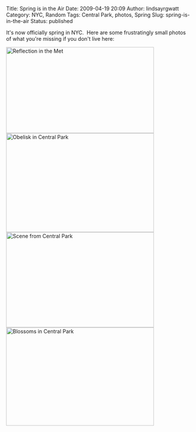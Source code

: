Title: Spring is in the Air
Date: 2009-04-19 20:09
Author: lindsayrgwatt
Category: NYC, Random
Tags: Central Park, photos, Spring
Slug: spring-is-in-the-air
Status: published

It's now officially spring in NYC.  Here are some frustratingly small photos of what you're missing if you don't live here:

<img src="{static}/images/2009/04/img_8117.jpg" title="Reflection in the Met" class="alignleft size-full " width="400" height="233" alt="Reflection in the Met" />

<img src="{static}/images/2009/04/img_8118.jpg" title="Obelisk in Central Park" class="alignleft size-full " width="400" height="268" alt="Obelisk in Central Park" />

<img src="{static}/images/2009/04/img_8125.jpg" title="Scene from Central Park" class="alignleft size-full " width="400" height="258" alt="Scene from Central Park" />

<img src="{static}/images/2009/04/img_8127.jpg" title="Blossoms in Central Park" class="alignleft size-full " width="400" height="266" alt="Blossoms in Central Park" />

